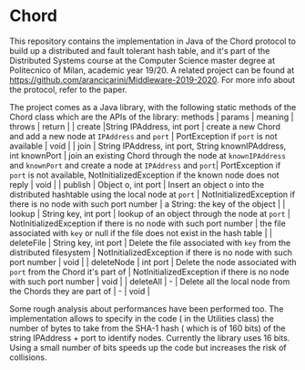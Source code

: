 # Chord
This repository contains the implementation in Java of the Chord protocol to build up a distributed and fault tolerant hash table, and it's part of the Distributed Systems course at the Computer Science master degree at Politecnico of Milan, academic year 19/20. A related project can be found at https://github.com/arancicarini/Middleware-2019-2020. For more info about the protocol, refer to the paper.

The project comes as a Java library, with the following static methods of the Chord class which are the APIs of the library:
methods | params | meaning | throws | return |
| create |String IPAddress, int port | create a new Chord and add a new node at `IPAddress` and `port` | PortException if `port` is not available | void |
| join   | String IPAddress, int port, String knownIPAddress, int knownPort | join an existing Chord through the node at `knownIPAddress` and `knownPort` and create a node at `IPAddress` and `port`| PortException if `port` is not available,  NotInitializedException if the known node does not reply | void |
| publish | Object o, int port |   Insert an object o into the distributed hashtable using the local node at `port` | NotInitializedException  if there is no node with such port number | a String: the key of the object |
| lookup | String key, int port | lookup of an object through the node at `port` | NotInitializedException if there is no node with such port number | the file associated with `key` or null if the file does not exist in the hash table | 
| deleteFile | String key, int port | Delete the file associated with `key` from the distributed filesystem | NotInitializedException if there is no node with such port number | void |
| deleteNode | int port | Delete the node associated with `port` from the Chord it's part of | NotInitializedException if there is no node with such port number | void |
| deleteAll | - | Delete all the local node from the Chords they are part of | - | void |

Some rough analysis about performances have been performed too.
The implementation allows to specify in the code ( in the Utilities class) the number of bytes to take from the SHA-1 hash ( which is of 160 bits) of the string IPAddress + port to identify nodes. Currently the library uses 16 bits. Using a small number of bits speeds up the code but increases the risk of collisions.
